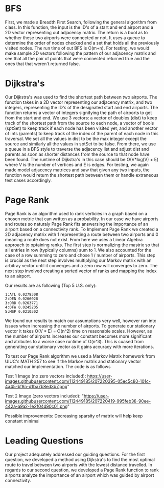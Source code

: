 # BFS
First, we made a Breadth First Search, following the general algorithm from class. In this function, the input is the ID's of a start and end airport and a 2D vector representing out adjacency matrix. The return is a bool as to whether these two airports were connected or not. It uses a queue to determine the order of nodes checked and a set that holds all the previously visited nodes. The run time of out BFS is O(m+n). For testing, we would make sample 2D vectors following the pattern of our adjacency matrix and see that all the pair of points that were connected returned true and the ones that that weren't returned false. 

# Dijkstra's
Our Dijkstra's was used to find the shortest path between two airports. The function takes in a 2D vector representing our adjacency matrix, and two integers, representing the ID's of the designated start and end airports. The function returns a vector of integers signifying the path of airports to get from the start and end. We use 3 vectors: a vector of doubles (dist) to keep track of the shortest path from the source to each node, a vector of bools (sptSet) to keep track if each node has been visited yet, and another vector of ints (parents) to keep track of the index of the parent of each node in this traversal. We set all the values in dist to be the max integer except the source and similarly all the values in sptSet to be false. From there, we use a queue in a BFS style to traverse the adjacency list and adjust dist and parents as soon as shorter distances from the source to that node have been found. The runtime of Dijkstra's in this case should be O(V*log(V) + E) where V is the number of vertices and E is edges. For testing, we again made model adjacency matrices and saw that given any two inputs, the function would return the shortest path between them or handle extraneous test cases accordingly. 


# Page Rank
Page Rank is an algorithm used to rank verticies in a graph based on a chosen metric that can written as a probability. In our case we have airports and routes so naturaly Page Rank fits answersing the importance of an airport based on a connectivity rank. To Implement Page Rank we created a 2D adjacency matrix with 1 representing a route between two airports and 0 meaning a route does not exist. From here we uses a Linear Algebra approach to optaining ranks. The first step is normalizing the mastrix so that all entries in row (typically columns) sum to 1. We also accounted for the case of a row summing to zero and chose 1 / number of airports. This step is crucial as the next step involves multiplying our Markov matrix with an arbitray vector until it converges and a zero row will converges to zero. The next step involved creating a sorted vector of ranks and mapping the index to an airport.

Our results are as following (Top 5 U.S. only):
```
1:ATL 0.0278308
2:DEN 0.0266028
3:ORD 0.0263771
4:DFW 0.0245205
5:MSP 0.0210302
```

We found our results to match our assumptions very well, however ran into issues when increasing the number of airports. To generate our stationary vector it takes O(V * E) = O(n^2) time on reasonable scales. However, as the number of airports increases our constant becomes more significant and atributes to a worse case runtime of O(n^3). This is cuased from generating our stationary vector as it gains accuracy with more iterations.

To test our Page Rank algorithm we used a Markov Matrix homework from UIUC's MATH 257 to see if the Markov matrix and stationary vector matched our implementation. The code is as follows

Test 1 Image (no zero vectors included):
https://user-images.githubusercontent.com/112449185/207220395-05ec5c80-101c-4a45-bf9a-d1ba7b8ed3b7.png"

Test 2 Image (zero vectors included):
"https://user-images.githubusercontent.com/112449185/207220419-995feb38-90ee-442a-a9a2-1e2f04d90c01.png"

Possible improvements: Decreasing sparsity of matrix will help keep constant minimal

# Leading Questions
Our project adequately addressed our guiding questions. For the first question, we developed a method using Dijkstra's to find the most optimal route to travel between two airports with the lowest distance travelled. 
In regards to our second question, we developed a Page Rank function to rank airports analyze the importance of an airport which was guided by airport connectivity.
